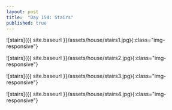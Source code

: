 ```yaml
---
layout: post
title:  "Day 154: Stairs"
published: true
---
```


![stairs]({{ site.baseurl }}/assets/house/stairs1.jpg){:class="img-responsive"}

![stairs]({{ site.baseurl }}/assets/house/stairs2.jpg){:class="img-responsive"}

![stairs]({{ site.baseurl }}/assets/house/stairs3.jpg){:class="img-responsive"}

![stairs]({{ site.baseurl }}/assets/house/stairs4.jpg){:class="img-responsive"}
